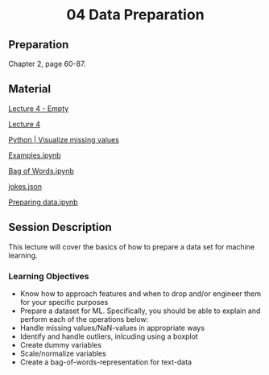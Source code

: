 <h1 align="center">04 Data Preparation</h1>

## Preparation

Chapter 2, page 60-87. 

## Material

[Lecture 4 - Empty](src/Lecture_4-Data_preparation-Empty.pdf)

[Lecture 4](src/Lecture_4-Data_preparation.pdf)

[Python | Visualize missing values](https://www.geeksforgeeks.org/python-visualize-missing-values-nan-values-using-missingno-library/)

[Examples.ipynb](src/Examples.ipynb)

[Bag of Words.ipynb](src/Bag_of_Words.ipynb)

[jokes.json](src/jokes.json)

[Preparing data.ipynb](src/Preparing_data.ipynb)

## Session Description

This lecture will cover the basics of how to prepare a data set for machine learning. 

### Learning Objectives

- Know how to approach features and when to drop and/or engineer them for your specific purposes 
- Prepare a dataset for ML. Specifically, you should be able to explain and perform each of the operations below: 
- Handle missing values/NaN-values in appropriate ways 
- Identify and handle outliers, inlcuding using a boxplot 
- Create dummy variables 
- Scale/normalize variables 
- Create a bag-of-words-representation for text-data